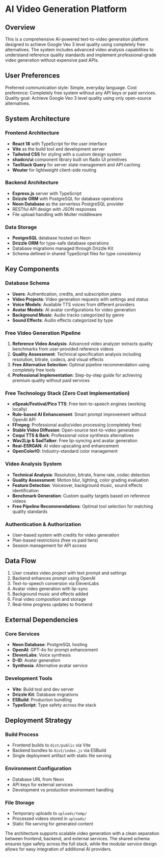 # AI Video Generation Platform

## Overview

This is a comprehensive AI-powered text-to-video generation platform designed to achieve Google Veo 3 level quality using completely free alternatives. The system includes advanced video analysis capabilities to understand reference quality standards and implement professional-grade video generation without expensive paid APIs.

## User Preferences

Preferred communication style: Simple, everyday language.
Cost preference: Completely free system without any API keys or paid services.
Quality goal: Achieve Google Veo 3 level quality using only open-source alternatives.

## System Architecture

### Frontend Architecture
- **React 18** with TypeScript for the user interface
- **Vite** as the build tool and development server
- **Tailwind CSS** for styling with a custom design system
- **shadcn/ui** component library built on Radix UI primitives
- **TanStack Query** for server state management and API caching
- **Wouter** for lightweight client-side routing

### Backend Architecture
- **Express.js** server with TypeScript
- **Drizzle ORM** with PostgreSQL for database operations
- **Neon Database** as the serverless PostgreSQL provider
- RESTful API design with JSON responses
- File upload handling with Multer middleware

### Data Storage
- **PostgreSQL** database hosted on Neon
- **Drizzle ORM** for type-safe database operations
- Database migrations managed through Drizzle Kit
- Schema defined in shared TypeScript files for type consistency

## Key Components

### Database Schema
- **Users**: Authentication, credits, and subscription plans
- **Video Projects**: Video generation requests with settings and status
- **Voice Models**: Available TTS voices from different providers
- **Avatar Models**: AI avatar configurations for video generation
- **Background Music**: Audio tracks categorized by genre
- **Sound Effects**: Audio effects categorized by type

### Free Video Generation Pipeline
1. **Reference Video Analysis**: Advanced video analyzer extracts quality benchmarks from user-provided reference videos
2. **Quality Assessment**: Technical specification analysis including resolution, bitrate, codecs, and visual effects
3. **Free Alternative Selection**: Optimal pipeline recommendation using completely free tools
4. **Professional Implementation**: Step-by-step guide for achieving premium quality without paid services

### Free Technology Stack (Zero Cost Implementation)
- **eSpeak/Festival/Pico TTS**: Free text-to-speech engines (working locally)
- **Rule-based AI Enhancement**: Smart prompt improvement without OpenAI API
- **FFmpeg**: Professional audio/video processing (completely free)
- **Stable Video Diffusion**: Open-source text-to-video generation
- **Coqui TTS & Bark**: Professional voice synthesis alternatives
- **Wav2Lip & SadTalker**: Free lip-syncing and avatar generation
- **Real-ESRGAN**: AI video upscaling and enhancement
- **OpenColorIO**: Industry-standard color management

### Video Analysis System
- **Technical Analysis**: Resolution, bitrate, frame rate, codec detection
- **Quality Assessment**: Motion blur, lighting, color grading evaluation
- **Feature Detection**: Voiceover, background music, sound effects identification
- **Benchmark Generation**: Custom quality targets based on reference videos
- **Free Pipeline Recommendations**: Optimal tool selection for matching quality standards

### Authentication & Authorization
- User-based system with credits for video generation
- Plan-based restrictions (free vs paid tiers)
- Session management for API access

## Data Flow

1. User creates video project with text prompt and settings
2. Backend enhances prompt using OpenAI
3. Text-to-speech conversion via ElevenLabs
4. Avatar video generation with lip-sync
5. Background music and effects added
6. Final video composition and storage
7. Real-time progress updates to frontend

## External Dependencies

### Core Services
- **Neon Database**: PostgreSQL hosting
- **OpenAI**: GPT-4o for prompt enhancement
- **ElevenLabs**: Voice synthesis
- **D-ID**: Avatar generation
- **Synthesia**: Alternative avatar service

### Development Tools
- **Vite**: Build tool and dev server
- **Drizzle Kit**: Database migrations
- **ESBuild**: Production bundling
- **TypeScript**: Type safety across the stack

## Deployment Strategy

### Build Process
- Frontend builds to `dist/public` via Vite
- Backend bundles to `dist/index.js` via ESBuild
- Single deployment artifact with static file serving

### Environment Configuration
- Database URL from Neon
- API keys for external services
- Development vs production environment handling

### File Storage
- Temporary uploads to `uploads/temp/`
- Processed videos stored in `uploads/`
- Static file serving for generated content

The architecture supports scalable video generation with a clean separation between frontend, backend, and external services. The shared schema ensures type safety across the full stack, while the modular service design allows for easy integration of additional AI providers.